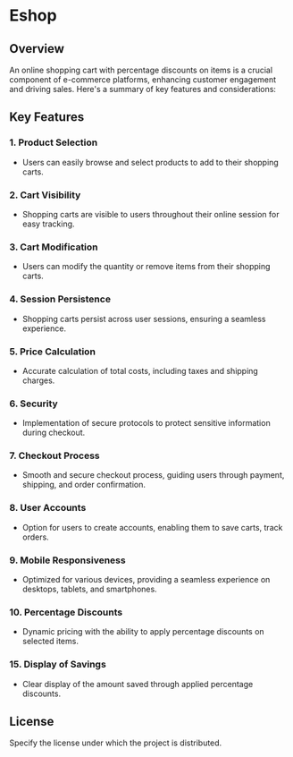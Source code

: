 # Eshop

## Overview

An online shopping cart with percentage discounts on items is a crucial component of e-commerce platforms, enhancing customer engagement and driving sales. Here's a summary of key features and considerations:

## Key Features

### 1. Product Selection

- Users can easily browse and select products to add to their shopping carts.

### 2. Cart Visibility

- Shopping carts are visible to users throughout their online session for easy tracking.

### 3. Cart Modification

- Users can modify the quantity or remove items from their shopping carts.

### 4. Session Persistence

- Shopping carts persist across user sessions, ensuring a seamless experience.

### 5. Price Calculation

- Accurate calculation of total costs, including taxes and shipping charges.

### 6. Security

- Implementation of secure protocols to protect sensitive information during checkout.

### 7. Checkout Process

- Smooth and secure checkout process, guiding users through payment, shipping, and order confirmation.

### 8. User Accounts

- Option for users to create accounts, enabling them to save carts, track orders.

### 9. Mobile Responsiveness

- Optimized for various devices, providing a seamless experience on desktops, tablets, and smartphones.

### 10. Percentage Discounts

- Dynamic pricing with the ability to apply percentage discounts on selected items.

### 15. Display of Savings

- Clear display of the amount saved through applied percentage discounts.

## License

Specify the license under which the project is distributed.
